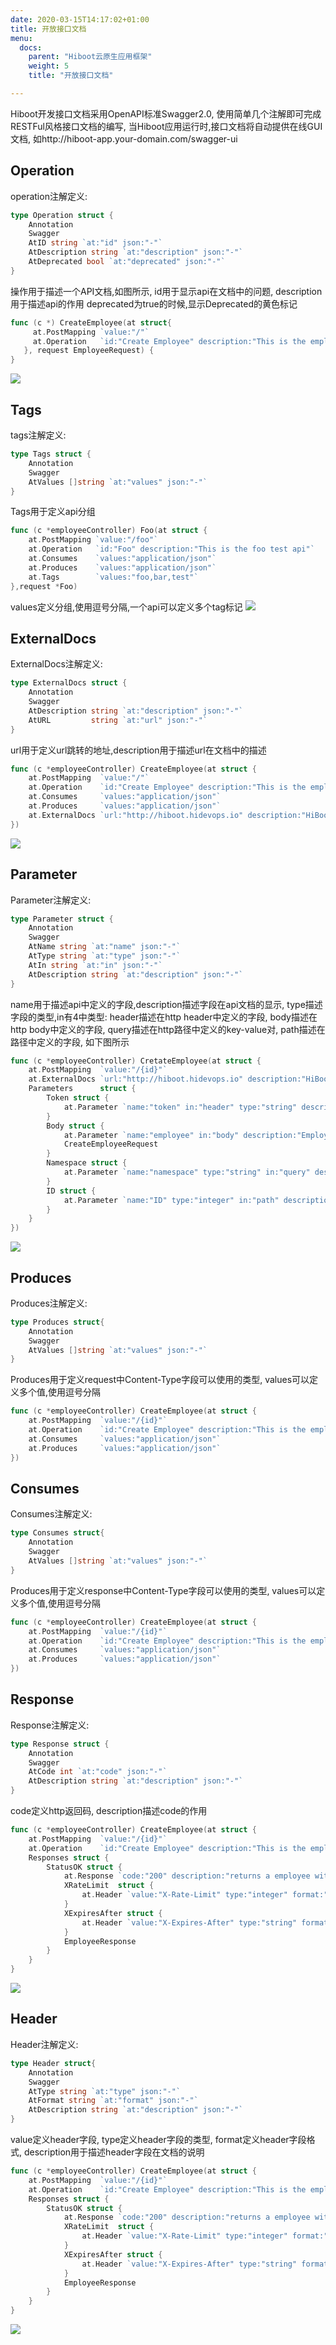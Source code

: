 ```yaml
---
date: 2020-03-15T14:17:02+01:00
title: 开放接口文档
menu:
  docs:
    parent: "Hiboot云原生应用框架"
    weight: 5
    title: "开放接口文档"

---
```


Hiboot开发接口文档采用OpenAPI标准Swagger2.0,
使用简单几个注解即可完成RESTFul风格接口文档的编写,
当Hiboot应用运行时,接口文档将自动提供在线GUI文档,
如http://hiboot-app.your-domain.com/swagger-ui

## Operation

operation注解定义:

```go
type Operation struct {
	Annotation
	Swagger
	AtID string `at:"id" json:"-"`
	AtDescription string `at:"description" json:"-"`
	AtDeprecated bool `at:"deprecated" json:"-"`
}
```

操作用于描述一个API文档,如图所示,
id用于显示api在文档中的问题,
description用于描述api的作用
deprecated为true的时候,显示Deprecated的黄色标记

```go
func (c *) CreateEmployee(at struct{
     at.PostMapping `value:"/"`
     at.Operation   `id:"Create Employee" description:"This is the employee creation api" deprecated:"true"`
   }, request EmployeeRequest) {
}
```

![](images/operation.png)

## Tags

tags注解定义:

```go
type Tags struct {
	Annotation
	Swagger
	AtValues []string `at:"values" json:"-"`
}
```

Tags用于定义api分组

```go
func (c *employeeController) Foo(at struct {
	at.PostMapping `value:"/foo"`
	at.Operation   `id:"Foo" description:"This is the foo test api"`
	at.Consumes    `values:"application/json"`
	at.Produces    `values:"application/json"`
	at.Tags        `values:"foo,bar,test"`
},request *Foo)
```

values定义分组,使用逗号分隔,一个api可以定义多个tag标记
![](images/tags.png)

## ExternalDocs

ExternalDocs注解定义:

```go
type ExternalDocs struct {
	Annotation
	Swagger
	AtDescription string `at:"description" json:"-"`
	AtURL         string `at:"url" json:"-"`
}
```

url用于定义url跳转的地址,description用于描述url在文档中的描述

```go
func (c *employeeController) CreateEmployee(at struct {
	at.PostMapping  `value:"/"`
	at.Operation    `id:"Create Employee" description:"This is the employee creation api" deprecated:"true"`
	at.Consumes     `values:"application/json"`
	at.Produces     `values:"application/json"`
	at.ExternalDocs `url:"http://hiboot.hidevops.io" description:"HiBoot Official Site"`
})
```

![](images/externalDocs.png)

## Parameter

Parameter注解定义:

```go
type Parameter struct {
	Annotation
	Swagger
	AtName string `at:"name" json:"-"`
	AtType string `at:"type" json:"-"`
	AtIn string `at:"in" json:"-"`
	AtDescription string `at:"description" json:"-"`
}
```

name用于描述api中定义的字段,description描述字段在api文档的显示,
type描述字段的类型,in有4中类型:
header描述在http header中定义的字段,
body描述在http body中定义的字段,
query描述在http路径中定义的key-value对,
path描述在路径中定义的字段,
如下图所示

```go
func (c *employeeController) CretateEmployee(at struct {
	at.PostMapping  `value:"/{id}"`
	at.ExternalDocs `url:"http://hiboot.hidevops.io" description:"HiBoot Official Site"`
	Parameters      struct {
		Token struct {
			at.Parameter `name:"token" in:"header" type:"string" description:"JWT token (fake token - for demo only)"`
		}
		Body struct {
			at.Parameter `name:"employee" in:"body" description:"Employee request body" `
			CreateEmployeeRequest
		}
		Namespace struct {
			at.Parameter `name:"namespace" type:"string" in:"query" description:"namespace"`
		}
		ID struct {
			at.Parameter `name:"ID" type:"integer" in:"path" description:"代码仓库ID"`
		}
	}
})
```

![](images/params.png)

## Produces

Produces注解定义:

```go
type Produces struct{
	Annotation
	Swagger
	AtValues []string `at:"values" json:"-"`
}
```

Produces用于定义request中Content-Type字段可以使用的类型,
values可以定义多个值,使用逗号分隔

```go
func (c *employeeController) CreateEmployee(at struct {
	at.PostMapping  `value:"/{id}"`
	at.Operation    `id:"Create Employee" description:"This is the employee creation api" deprecated:"true"`
	at.Consumes     `values:"application/json"`
	at.Produces     `values:"application/json"`
})
```


## Consumes

Consumes注解定义:

```go
type Consumes struct{
	Annotation
	Swagger
	AtValues []string `at:"values" json:"-"`
}
```

Produces用于定义response中Content-Type字段可以使用的类型,
values可以定义多个值,使用逗号分隔

```go
func (c *employeeController) CreateEmployee(at struct {
	at.PostMapping  `value:"/{id}"`
	at.Operation    `id:"Create Employee" description:"This is the employee creation api" deprecated:"true"`
	at.Consumes     `values:"application/json"`
	at.Produces     `values:"application/json"`
})
```

## Response

Response注解定义:

```go
type Response struct {
	Annotation
	Swagger
	AtCode int `at:"code" json:"-"`
	AtDescription string `at:"description" json:"-"`
}
```

code定义http返回码,
description描述code的作用

```go
func (c *employeeController) CreateEmployee(at struct {
	at.PostMapping  `value:"/{id}"`
	at.Operation    `id:"Create Employee" description:"This is the employee creation api" deprecated:"true"`
	Responses struct {
		StatusOK struct {
			at.Response `code:"200" description:"returns a employee with ID"`
			XRateLimit  struct {
				at.Header `value:"X-Rate-Limit" type:"integer" format:"int32" description:"calls per hour allowed by the user"`
			}
			XExpiresAfter struct {
				at.Header `value:"X-Expires-After" type:"string" format:"date-time" description:"date in UTC when token expires"`
			}
			EmployeeResponse
		}
	}
}
```

![](images/response.png)

## Header

Header注解定义:

```go
type Header struct{
	Annotation
	Swagger
	AtType string `at:"type" json:"-"`
	AtFormat string `at:"format" json:"-"`
	AtDescription string `at:"description" json:"-"`
}
```

value定义header字段,
type定义header字段的类型,
format定义header字段格式,
description用于描述header字段在文档的说明

```go
func (c *employeeController) CreateEmployee(at struct {
	at.PostMapping  `value:"/{id}"`
	at.Operation    `id:"Create Employee" description:"This is the employee creation api" deprecated:"true"`
	Responses struct {
		StatusOK struct {
			at.Response `code:"200" description:"returns a employee with ID"`
			XRateLimit  struct {
				at.Header `value:"X-Rate-Limit" type:"integer" format:"int32" description:"calls per hour allowed by the user"`
			}
			XExpiresAfter struct {
				at.Header `value:"X-Expires-After" type:"string" format:"date-time" description:"date in UTC when token expires"`
			}
			EmployeeResponse
		}
	}
}
```

![](images/header.png)